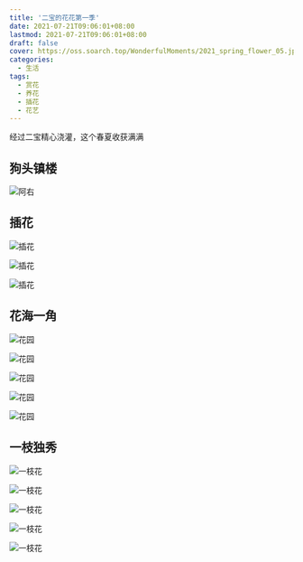 ```yaml
---
title: '二宝的花花第一季'
date: 2021-07-21T09:06:01+08:00
lastmod: 2021-07-21T09:06:01+08:00
draft: false
cover: https://oss.soarch.top/WonderfulMoments/2021_spring_flower_05.jpg
categories:
  - 生活
tags:
  - 赏花
  - 养花
  - 插花
  - 花艺
---
```


经过二宝精心浇灌，这个春夏收获满满

<!--more-->

## 狗头镇楼

![阿右](https://oss.soarch.top/WonderfulMoments/2021_spring_flower_03.jpg)

## 插花

![插花](https://oss.soarch.top/WonderfulMoments/2021_spring_flower_02.jpg)

![插花](https://oss.soarch.top/WonderfulMoments/2021_spring_flower_08.jpg)

![插花](https://oss.soarch.top/WonderfulMoments/2021_spring_flower_04.jpg)

## 花海一角

![花园](https://oss.soarch.top/WonderfulMoments/2021_spring_flower_05.jpg)

![花园](https://oss.soarch.top/WonderfulMoments/2021_spring_flower_06.jpg)

![花园](https://oss.soarch.top/WonderfulMoments/2021_spring_flower_07.jpg)

![花园](https://oss.soarch.top/WonderfulMoments/2021_spring_flower_10.jpg)

![花园](https://oss.soarch.top/WonderfulMoments/2021_spring_flower_13.jpg)

## 一枝独秀

![一枝花](https://oss.soarch.top/WonderfulMoments/2021_spring_flower_09.jpg)

![一枝花](https://oss.soarch.top/WonderfulMoments/2021_spring_flower_11.jpg)

![一枝花](https://oss.soarch.top/WonderfulMoments/2021_spring_flower_12.jpg)

![一枝花](https://oss.soarch.top/WonderfulMoments/2021_spring_flower_14.jpg)

![一枝花](https://oss.soarch.top/WonderfulMoments/2021_spring_flower_01.jpg)
